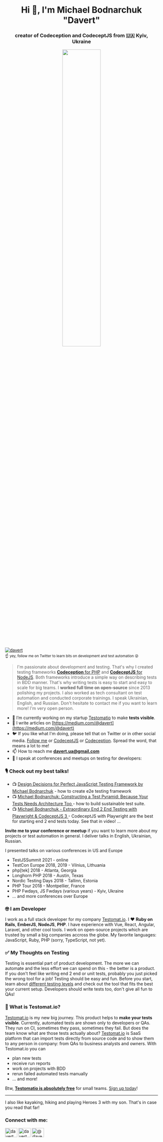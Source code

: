 <h1 align="center">Hi 👋, I'm Michael Bodnarchuk "Davert"</h1>
<h3 align="center">creator of <b>Codeception</b> and <b>CodeceptJS</b> from 🇺🇦 Kyiv, Ukraine</h3>

<p align="center"><img width="50%" src="https://user-images.githubusercontent.com/220264/128233479-974e555c-05d3-4bcd-8656-ba08d6fdc43a.jpg"></p>

<p align="left"> <a href="https://twitter.com/davert" target="blank"><img src="https://img.shields.io/twitter/follow/davert?logo=twitter&style=for-the-badge" alt="davert" valign="center" /></a> <br>☝️ <small> yey, follow me on Twitter to learn bits on development and test automation 😜</small></p>

> I'm passionate about development and testing. That's why I created testing frameworks [**Codeception** for PHP](https://codeception.com) and [**CodeceptJS** for NodeJS](https://codecept.io). Both frameworks introduce a simple way on describing tests in BDD manner. That's why writing tests is easy to start and easy to scale for big teams. I **worked full time on open-source** since 2013 polishing my projects. I also worked as tech consultant on test automation and conducted corporate trainings. I speak Ukrainian, English, and Russian. Don't hesitate to contact me if you want to learn more! I'm very open person.


- 🔭 I’m currently working on my startup [Testomatio](https://testomat.io) to make **tests visible**. 
- 📝 I write articles on [https://medium.com/@davert](https://medium.com/@davert)
- 🐦 If you like what I'm doing, please tell that on Twitter or in other social media. [Follow me](https://twitter/davert) or [CodeceptJS](https://twitter/codeceptjs) or [Codeception](https://twitter.com/codeception). Spread the word, that means a lot to me!
- 📫 How to reach me **davert.ua@gmail.com**
- 🎤 I speak at conferences and meetups on testing for developers:

### 🎙️ Check out my best talks! 

* 📺 [Design Decisions for Perfect JavaScript Testing Framework by Michael Bodnarchuk](https://www.youtube.com/watch?v=Z6JjCmV4UJg) - how to create e2e testing framework
* 📺 [Michael Bodnarchuk: Constructing a Test Pyramid: Because Your Tests Needs Architecture Too
](https://www.youtube.com/watch?v=3BUrcmWQUBQ) - how to build sustainable test suite. 
* 📺 [Michael Bodnarchuk - Extraordinary End 2 End Testing with Playwright & CodeceptJS 3
](https://www.youtube.com/watch?v=2ys4wRxOoFw) - CodeceptJS with Playwright are the best for starting end 2 end tests today. See that in video!
... 

 **Invite me to your conference or meetup** if you want to learn more about my projects or test automation in general. I deliver talks in English, Ukrainian, Russian.
 
I presented talks on various conferences in US and Europe 

* TestJSSummit 2021 - online
* TestCon Europe 2018, 2019 - Vilnius, Lithuania
* php[tek] 2018 - Atlanta, Georgia
* Longhorn PHP 2018 - Austin, Texas
* Nordic Testing Days 2018 - Tallinn, Estonia
* PHP Tour 2018 - Montpellier, France
* PHP Fwdays, JS Fwdays (various years) - Kyiv, Ukraine
* ... and more conferences over Europe

### 🤓 I am Developer 

I work as a full stack developer for my company [Testomat.io](https://testomat.io). I ❤️ **Ruby on Rails**, **EmberJS**, **NodeJS**, **PHP**. I have experience with Vue, React, Angular, Laravel, and other cool tools. I work on open-source projects which are trusted by small a big companies accross the globe. My favorite languages: JavaScript, Ruby, PHP (sorry, TypeScript, not yet).

### ✅ My Thoughts on Testing

Testing is essential part of product development. The more we can automate and the less effort we can spend on this - the better is a product. If you don't feel like writing end 2 end or unit tests, probably you just picked the wrong tool for a job! Testing should be easy and fun. Before you start, learn about [different testing levels](https://www.youtube.com/watch?v=3BUrcmWQUBQ) and check out the tool that fits the best your current setup. Developers should write tests too, don't give all fun to QAs!

### 🤔 What is Testomat.io?

[Testomat.io](https://testomat.io) is my new big journey. This product helps to **make your tests visible**. Currently, automated tests are shown only to developers or QAs. They run on CI, sometimes they pass, sometimes they fail. But does the team know what are those tests actually about? [Testomat.io](https://testomat.io)  is SaaS platform that can import tests directly from source code and to show them to any person in company: from QAs to business analysts and owners. With Testomat.io you can 

* plan new tests
* receive run reports
* work on projects with BDD
* rerun failed automated tests manually
* ... and more!

Btw, **[Testomatio is absolutely free]()** for small teams. [Sign up today](https://app.testomat.io)!

---

I also like kayaking, hiking and playing Heroes 3 with my son. That's in case you read that far!


<h3 align="left">Connect with me:</h3>
<p align="left">
<a href="https://twitter.com/davert" target="blank"><img align="center" src="https://raw.githubusercontent.com/rahuldkjain/github-profile-readme-generator/master/src/images/icons/Social/twitter.svg" alt="davert" height="30" width="40" /></a>
<a href="https://linkedin.com/in/davert" target="blank"><img align="center" src="https://raw.githubusercontent.com/rahuldkjain/github-profile-readme-generator/master/src/images/icons/Social/linked-in-alt.svg" alt="davert" height="30" width="40" /></a>
<a href="https://medium.com/@davert" target="blank"><img align="center" src="https://raw.githubusercontent.com/rahuldkjain/github-profile-readme-generator/master/src/images/icons/Social/medium.svg" alt="@davert" height="30" width="40" /></a>
</p>
